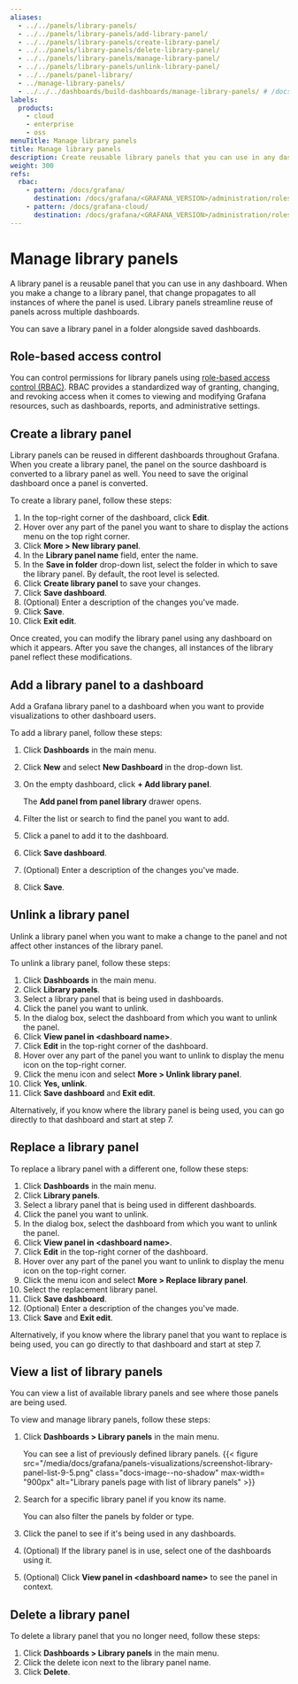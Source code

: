 ```yaml
---
aliases:
  - ../../panels/library-panels/
  - ../../panels/library-panels/add-library-panel/
  - ../../panels/library-panels/create-library-panel/
  - ../../panels/library-panels/delete-library-panel/
  - ../../panels/library-panels/manage-library-panel/
  - ../../panels/library-panels/unlink-library-panel/
  - ../../panels/panel-library/
  - ../manage-library-panels/
  - ../../../dashboards/build-dashboards/manage-library-panels/ # /docs/grafana/next/dashboards/build-dashboards/manage-library-panels/
labels:
  products:
    - cloud
    - enterprise
    - oss
menuTitle: Manage library panels
title: Manage library panels
description: Create reusable library panels that you can use in any dashboard
weight: 300
refs:
  rbac:
    - pattern: /docs/grafana/
      destination: /docs/grafana/<GRAFANA_VERSION>/administration/roles-and-permissions/access-control/
    - pattern: /docs/grafana-cloud/
      destination: /docs/grafana/<GRAFANA_VERSION>/administration/roles-and-permissions/access-control/
---
```


# Manage library panels

A library panel is a reusable panel that you can use in any dashboard. When you make a change to a library panel, that change propagates to all instances of where the panel is used. Library panels streamline reuse of panels across multiple dashboards.

You can save a library panel in a folder alongside saved dashboards.

## Role-based access control

You can control permissions for library panels using [role-based access control (RBAC)](ref:rbac). RBAC provides a standardized way of granting, changing, and revoking access when it comes to viewing and modifying Grafana resources, such as dashboards, reports, and administrative settings.

## Create a library panel

Library panels can be reused in different dashboards throughout Grafana. When you create a library panel, the panel on the source dashboard is converted to a library panel as well. You need to save the original dashboard once a panel is converted.

To create a library panel, follow these steps:

1. In the top-right corner of the dashboard, click **Edit**.
1. Hover over any part of the panel you want to share to display the actions menu on the top right corner.
1. Click **More > New library panel**.
1. In the **Library panel name** field, enter the name.
1. In the **Save in folder** drop-down list, select the folder in which to save the library panel. By default, the root level is selected.
1. Click **Create library panel** to save your changes.
1. Click **Save dashboard**.
1. (Optional) Enter a description of the changes you've made.
1. Click **Save**.
1. Click **Exit edit**.

Once created, you can modify the library panel using any dashboard on which it appears. After you save the changes, all instances of the library panel reflect these modifications.

## Add a library panel to a dashboard

Add a Grafana library panel to a dashboard when you want to provide visualizations to other dashboard users.

To add a library panel, follow these steps:

1. Click **Dashboards** in the main menu.
1. Click **New** and select **New Dashboard** in the drop-down list.
1. On the empty dashboard, click **+ Add library panel**.

   The **Add panel from panel library** drawer opens.

1. Filter the list or search to find the panel you want to add.
1. Click a panel to add it to the dashboard.
1. Click **Save dashboard**.
1. (Optional) Enter a description of the changes you've made.
1. Click **Save**.

## Unlink a library panel

Unlink a library panel when you want to make a change to the panel and not affect other instances of the library panel.

To unlink a library panel, follow these steps:

1. Click **Dashboards** in the main menu.
1. Click **Library panels**.
1. Select a library panel that is being used in dashboards.
1. Click the panel you want to unlink.
1. In the dialog box, select the dashboard from which you want to unlink the panel.
1. Click **View panel in \<dashboard name\>**.
1. Click **Edit** in the top-right corner of the dashboard.
1. Hover over any part of the panel you want to unlink to display the menu icon on the top-right corner.
1. Click the menu icon and select **More > Unlink library panel**.
1. Click **Yes, unlink**.
1. Click **Save dashboard** and **Exit edit**.

Alternatively, if you know where the library panel is being used, you can go directly to that dashboard and start at step 7.

## Replace a library panel

To replace a library panel with a different one, follow these steps:

1. Click **Dashboards** in the main menu.
1. Click **Library panels**.
1. Select a library panel that is being used in different dashboards.
1. Click the panel you want to unlink.
1. In the dialog box, select the dashboard from which you want to unlink the panel.
1. Click **View panel in \<dashboard name\>**.
1. Click **Edit** in the top-right corner of the dashboard.
1. Hover over any part of the panel you want to unlink to display the menu icon on the top-right corner.
1. Click the menu icon and select **More > Replace library panel**.
1. Select the replacement library panel.
1. Click **Save dashboard**.
1. (Optional) Enter a description of the changes you've made.
1. Click **Save** and **Exit edit**.

Alternatively, if you know where the library panel that you want to replace is being used, you can go directly to that dashboard and start at step 7.

## View a list of library panels

You can view a list of available library panels and see where those panels are being used.

To view and manage library panels, follow these steps:

1. Click **Dashboards > Library panels** in the main menu.

   You can see a list of previously defined library panels.
   {{< figure src="/media/docs/grafana/panels-visualizations/screenshot-library-panel-list-9-5.png" class="docs-image--no-shadow" max-width= "900px" alt="Library panels page with list of library panels" >}}

1. Search for a specific library panel if you know its name.

   You can also filter the panels by folder or type.

1. Click the panel to see if it's being used in any dashboards.
1. (Optional) If the library panel is in use, select one of the dashboards using it.
1. (Optional) Click **View panel in \<dashboard name\>** to see the panel in context.

## Delete a library panel

To delete a library panel that you no longer need, follow these steps:

1. Click **Dashboards > Library panels** in the main menu.
1. Click the delete icon next to the library panel name.
1. Click **Delete**.
